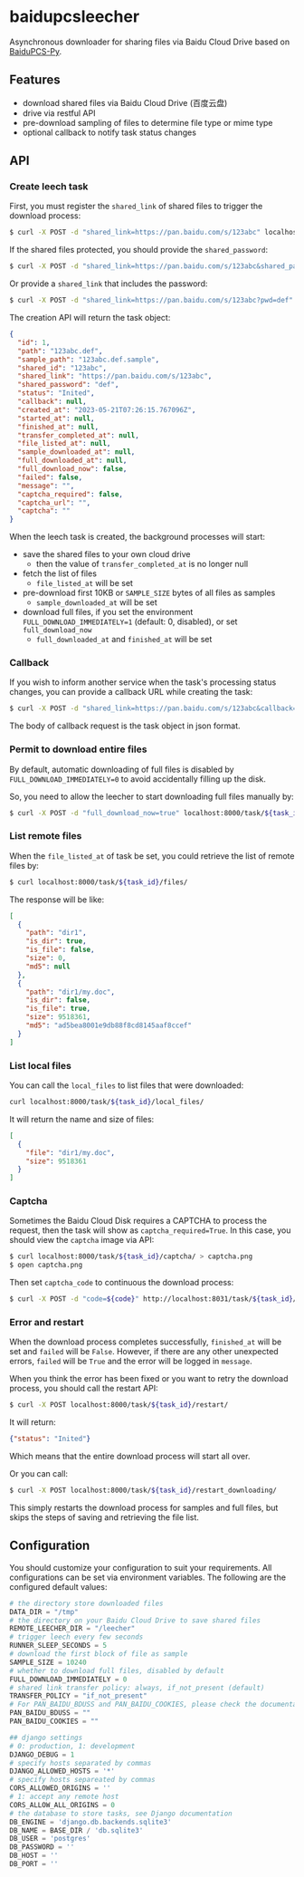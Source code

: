 # baidupcsleecher
Asynchronous downloader for sharing files via Baidu Cloud Drive based on [BaiduPCS-Py](https://github.com/PeterDing/BaiduPCS-Py).

## Features

- download shared files via Baidu Cloud Drive (百度云盘)
- drive via restful API
- pre-download sampling of files to determine file type or mime type
- optional callback to notify task status changes

## API

### Create leech task

First, you must register the `shared_link` of shared files to trigger the download process:
```sh
$ curl -X POST -d "shared_link=https://pan.baidu.com/s/123abc" localhost:8000/task/
```

If the shared files protected, you should provide the `shared_password`:
```sh
$ curl -X POST -d "shared_link=https://pan.baidu.com/s/123abc&shared_password=def" localhost:8000/task/
```

Or provide a `shared_link` that includes the password:
```sh
$ curl -X POST -d "shared_link=https://pan.baidu.com/s/123abc?pwd=def" localhost:8000/task/
```

The creation API will return the task object:
```json
{
  "id": 1,
  "path": "123abc.def",
  "sample_path": "123abc.def.sample",
  "shared_id": "123abc",
  "shared_link": "https://pan.baidu.com/s/123abc",
  "shared_password": "def",
  "status": "Inited",
  "callback": null,
  "created_at": "2023-05-21T07:26:15.767096Z",
  "started_at": null,
  "finished_at": null,
  "transfer_completed_at": null,
  "file_listed_at": null,
  "sample_downloaded_at": null,
  "full_downloaded_at": null,
  "full_download_now": false,
  "failed": false,
  "message": "",
  "captcha_required": false,
  "captcha_url": "",
  "captcha": ""
}
```

When the leech task is created, the background processes will start:
- save the shared files to your own cloud drive
    - then the value of `transfer_completed_at` is no longer null
- fetch the list of files
    - `file_listed_at` will be set
- pre-download first 10KB or `SAMPLE_SIZE` bytes of all files as samples
    - `sample_downloaded_at` will be set
- download full files, if you set the environment `FULL_DOWNLOAD_IMMEDIATELY=1` (default: 0, disabled), or set `full_download_now`
    - `full_downloaded_at` and `finished_at` will be set

### Callback

If you wish to inform another service when the task's processing status changes,
you can provide a callback URL while creating the task:
```sh
$ curl -X POST -d "shared_link=https://pan.baidu.com/s/123abc&callback=http://host/notify/url" localhost:8000/task/
```
The body of callback request is the task object in json format.

### Permit to download entire files

By default, automatic downloading of full files is disabled by `FULL_DOWNLOAD_IMMEDIATELY=0`
to avoid accidentally filling up the disk.

So, you need to allow the leecher to start downloading full files manually by:
```sh
$ curl -X POST -d "full_download_now=true" localhost:8000/task/${task_id}/full_download_now/
```

### List remote files

When the `file_listed_at` of task be set, you could retrieve the list of remote files by:
```sh
$ curl localhost:8000/task/${task_id}/files/
```

The response will be like:
```json
[
  {
    "path": "dir1",
    "is_dir": true,
    "is_file": false,
    "size": 0,
    "md5": null
  },
  {
    "path": "dir1/my.doc",
    "is_dir": false,
    "is_file": true,
    "size": 9518361,
    "md5": "ad5bea8001e9db88f8cd8145aaf8ccef"
  }
]
```

### List local files

You can call the `local_files` to list files that were downloaded:
```sh
curl localhost:8000/task/${task_id}/local_files/
```

It will return the name and size of files:
```json
[
  {
    "file": "dir1/my.doc",
    "size": 9518361
  }
]
```

### Captcha

Sometimes the Baidu Cloud Disk requires a CAPTCHA to process the request, then the task will show as `captcha_required=True`.
In this case, you should view the `captcha` image via API:
```sh
$ curl localhost:8000/task/${task_id}/captcha/ > captcha.png
$ open captcha.png
```
Then set `captcha_code` to continuous the download process:
```sh
$ curl -X POST -d "code=${code}" http://localhost:8031/task/${task_id}/captcha_code/
```

### Error and restart

When the download process completes successfully, `finished_at` will be set and `failed` will be `False`.
However, if there are any other unexpected errors, `failed` will be `True` and the error will be logged in `message`.

When you think the error has been fixed or you want to retry the download process, you should call the restart API:
```sh
$ curl -X POST localhost:8000/task/${task_id}/restart/
```
It will return:
```json
{"status": "Inited"}
```
Which means that the entire download process will start all over.

Or you can call:
```sh
$ curl -X POST localhost:8000/task/${task_id}/restart_downloading/
```
This simply restarts the download process for samples and full files, but skips the steps of saving and retrieving the file list.

## Configuration

You should customize your configuration to suit your requirements. All configurations can be set via environment variables. The following are the configured default values:
```python
# the directory store downloaded files
DATA_DIR = "/tmp"
# the directory on your Baidu Cloud Drive to save shared files
REMOTE_LEECHER_DIR = "/leecher"
# trigger leech every few seconds
RUNNER_SLEEP_SECONDS = 5
# download the first block of file as sample
SAMPLE_SIZE = 10240
# whether to download full files, disabled by default
FULL_DOWNLOAD_IMMEDIATELY = 0
# shared link transfer policy: always, if_not_present (default)
TRANSFER_POLICY = "if_not_present"
# For PAN_BAIDU_BDUSS and PAN_BAIDU_COOKIES, please check the documentation of BaiduPCS-Py
PAN_BAIDU_BDUSS = ""
PAN_BAIDU_COOKIES = ""

## django settings
# 0: production, 1: development
DJANGO_DEBUG = 1
# specify hosts separated by commas
DJANGO_ALLOWED_HOSTS = '*'
# specify hosts separeated by commas
CORS_ALLOWED_ORIGINS = ''
# 1: accept any remote host
CORS_ALLOW_ALL_ORIGINS = 0
# the database to store tasks, see Django documentation
DB_ENGINE = 'django.db.backends.sqlite3'
DB_NAME = BASE_DIR / 'db.sqlite3'
DB_USER = 'postgres'
DB_PASSWORD = ''
DB_HOST = ''
DB_PORT = ''
```
